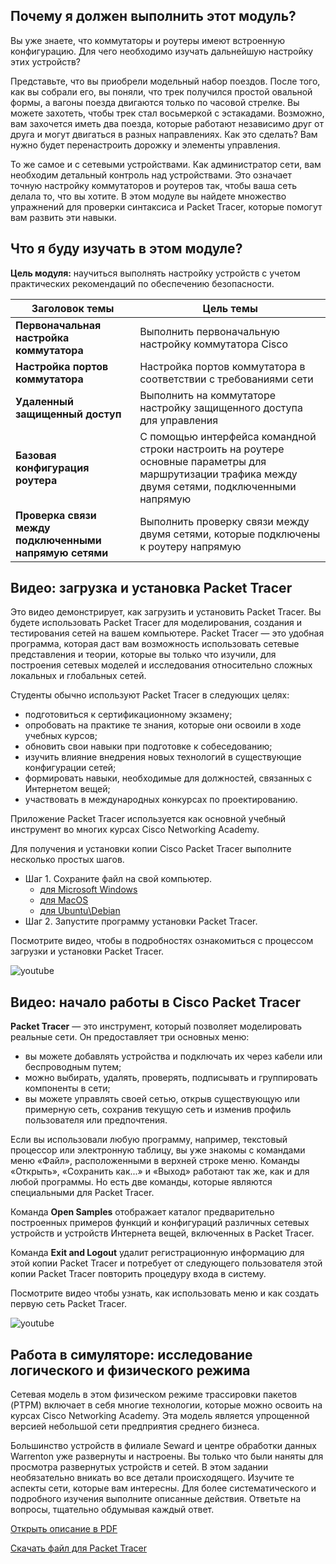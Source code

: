 <!-- 1.0.1 -->
## Почему я должен выполнить этот модуль?

Вы уже знаете, что коммутаторы и роутеры имеют встроенную конфигурацию. Для чего необходимо изучать дальнейшую настройку этих устройств?

Представьте, что вы приобрели модельный набор поездов. После того, как вы собрали его, вы поняли, что трек получился простой овальной формы, а вагоны поезда двигаются только по часовой стрелке. Вы можете захотеть, чтобы трек стал восьмеркой с эстакадами. Возможно, вам захочется иметь два поезда, которые работают независимо друг от друга и могут двигаться в разных направлениях. Как это сделать? Вам нужно будет перенастроить дорожку и элементы управления. 

То же самое и с сетевыми устройствами. Как администратор сети, вам необходим детальный контроль над устройствами. Это означает точную настройку коммутаторов и роутеров так, чтобы ваша сеть делала то, что вы хотите. В этом модуле вы найдете множество упражнений для проверки синтаксиса и Packet Tracer, которые помогут вам развить эти навыки.

<!-- 1.0.2 -->
## Что я буду изучать в этом модуле?

**Цель модуля:** научиться выполнять настройку устройств с учетом практических рекомендаций по обеспечению безопасности.

| **Заголовок темы** | **Цель темы** |
| --- | --- |
| **Первоначальная настройка коммутатора** | Выполнить первоначальную настройку коммутатора Cisco |
| **Настройка портов коммутатора** | Настройка портов коммутатора в соответствии с требованиями сети |
| **Удаленный защищенный доступ** | Выполнить на коммутаторе настройку защищенного доступа для управления |
| **Базовая конфигурация роутера** | С помощью интерфейса командной строки настроить на роутере основные параметры для маршрутизации трафика между двумя сетями, подключенными напрямую |
| **Проверка связи между подключенными напрямую сетями** | Выполнить проверку связи между двумя сетями, которые подключены к роутеру напрямую |

<!-- 1.0.3 -->
## Видео: загрузка и установка Packet Tracer

Это видео демонстрирует, как загрузить и установить Packet Tracer. Вы будете использовать Packet Tracer для моделирования, создания и тестирования сетей на вашем компьютере. Packet Tracer — это удобная программа, которая даст вам возможность использовать сетевые представления и теории, которые вы только что изучили, для построения сетевых моделей и исследования относительно сложных локальных и глобальных сетей.

Студенты обычно используют Packet Tracer в следующих целях:

* подготовиться к сертификационному экзамену;
* опробовать на практике те знания, которые они освоили в ходе учебных курсов;
* обновить свои навыки при подготовке к собеседованию;
* изучить влияние внедрения новых технологий в существующие конфигурации сетей;
* формировать навыки, необходимые для должностей, связанных с Интернетом вещей;
* участвовать в международных конкурсах по проектированию.

Приложение Packet Tracer используется как основной учебный инструмент во многих курсах Cisco Networking Academy.

Для получения и установки копии Cisco Packet Tracer выполните несколько простых шагов.

* Шаг 1. Сохраните файл на свой компьютер.
  * [для Microsoft Windows](https://onedrive.live.com/download?cid=7BD79879707D51DD&resid=7bd79879707d51dd%2125487&authkey=AM3dyIxrY7pRXX8)
  * [для MacOS](https://onedrive.live.com/download?cid=7BD79879707D51DD&resid=7bd79879707d51dd%2125232&authkey=ACKt_L68GAbq2To)
  * [для Ubuntu\Debian](https://onedrive.live.com/download?cid=7BD79879707D51DD&resid=7bd79879707d51dd%2125233&authkey=ANGAvnMRTs6PL5M)
* Шаг 2. Запустите программу установки Packet Tracer.

Посмотрите видео, чтобы в подробностях ознакомиться с процессом загрузки и установки Packet Tracer.

![youtube](https://www.youtube.com/watch?v=7E9ilk9dOOI)

<!-- 1.0.4 -->
## Видео: начало работы в Cisco Packet Tracer

**Packet Tracer** — это инструмент, который позволяет моделировать реальные сети. Он предоставляет три основных меню:

* вы можете добавлять устройства и подключать их через кабели или беспроводным путем;
* можно выбирать, удалять, проверять, подписывать и группировать компоненты в сети;
* вы можете управлять своей сетью, открыв существующую или примерную сеть, сохранив текущую сеть и изменив профиль пользователя или предпочтения.

Если вы использовали любую программу, например, текстовый процессор или электронную таблицу, вы уже знакомы с командами меню «Файл», расположенными в верхней строке меню. Команды «Открыть», «Сохранить как...» и «Выход» работают так же, как и для любой программы. Но есть две команды, которые являются специальными для Packet Tracer.

Команда **Open Samples** отображает каталог предварительно построенных примеров функций и конфигураций различных сетевых устройств и устройств Интернета вещей, включенных в Packet Tracer.

Команда **Exit and Logout** удалит регистрационную информацию для этой копии Packet Tracer и потребует от следующего пользователя этой копии Packet Tracer повторить процедуру входа в систему.

Посмотрите видео чтобы узнать, как использовать меню и как создать первую сеть Packet Tracer.

![youtube](https://www.youtube.com/watch?v=uync1j2x6Ms)

<!-- 1.0.5 -->
## Работа в симуляторе: исследование логического и физического режима

Сетевая модель в этом физическом режиме трассировки пакетов (PTPM) включает в себя многие технологии, которые можно освоить на курсах Cisco Networking Academy. Эта модель является упрощенной версией небольшой сети предприятия среднего бизнеса.

Большинство устройств в филиале Seward и центре обработки данных Warrenton уже развернуты и настроены. Вы только что были наняты для просмотра развернутых устройств и сетей. В этом задании необязательно вникать во все детали происходящего. Изучите те аспекты сети, которые вам интересны. Для более систематического и подробного изучения выполните описанные действия. Ответьте на вопросы, тщательно обдумывая каждый ответ.

[Открыть описание в PDF](./assets/1.0.5-packet-tracer---logical-and-physical-mode-exploration_ru-RU.pdf)

[Скачать файл для Packet Tracer](./assets/1.0.5-packet-tracer---logical-and-physical-mode-exploration_ru-RU.pka)
